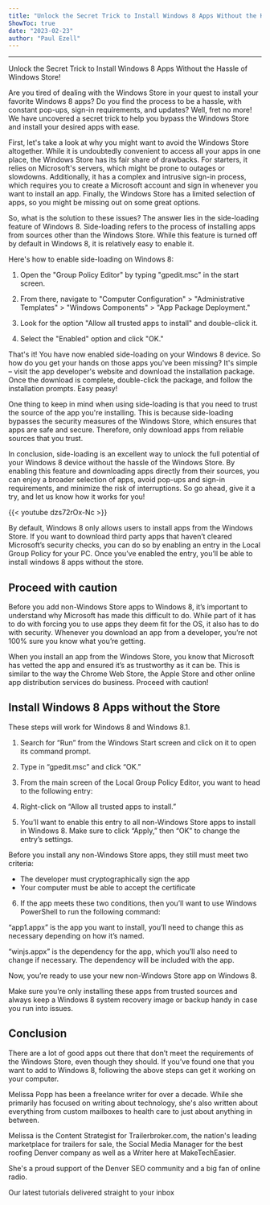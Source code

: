 ```yaml
---
title: "Unlock the Secret Trick to Install Windows 8 Apps Without the Hassle of Windows Store!"
ShowToc: true 
date: "2023-02-23"
author: "Paul Ezell"
---
```

*****
Unlock the Secret Trick to Install Windows 8 Apps Without the Hassle of Windows Store!

Are you tired of dealing with the Windows Store in your quest to install your favorite Windows 8 apps? Do you find the process to be a hassle, with constant pop-ups, sign-in requirements, and updates? Well, fret no more! We have uncovered a secret trick to help you bypass the Windows Store and install your desired apps with ease.

First, let's take a look at why you might want to avoid the Windows Store altogether. While it is undoubtedly convenient to access all your apps in one place, the Windows Store has its fair share of drawbacks. For starters, it relies on Microsoft's servers, which might be prone to outages or slowdowns. Additionally, it has a complex and intrusive sign-in process, which requires you to create a Microsoft account and sign in whenever you want to install an app. Finally, the Windows Store has a limited selection of apps, so you might be missing out on some great options.

So, what is the solution to these issues? The answer lies in the side-loading feature of Windows 8. Side-loading refers to the process of installing apps from sources other than the Windows Store. While this feature is turned off by default in Windows 8, it is relatively easy to enable it.

Here's how to enable side-loading on Windows 8:

1. Open the "Group Policy Editor" by typing "gpedit.msc" in the start screen.

2. From there, navigate to "Computer Configuration" > "Administrative Templates" > "Windows Components" > "App Package Deployment."

3. Look for the option "Allow all trusted apps to install" and double-click it.

4. Select the "Enabled" option and click "OK."

That's it! You have now enabled side-loading on your Windows 8 device. So how do you get your hands on those apps you've been missing? It's simple – visit the app developer's website and download the installation package. Once the download is complete, double-click the package, and follow the installation prompts. Easy peasy!

One thing to keep in mind when using side-loading is that you need to trust the source of the app you're installing. This is because side-loading bypasses the security measures of the Windows Store, which ensures that apps are safe and secure. Therefore, only download apps from reliable sources that you trust.

In conclusion, side-loading is an excellent way to unlock the full potential of your Windows 8 device without the hassle of the Windows Store. By enabling this feature and downloading apps directly from their sources, you can enjoy a broader selection of apps, avoid pop-ups and sign-in requirements, and minimize the risk of interruptions. So go ahead, give it a try, and let us know how it works for you!

{{< youtube dzs72rOx-Nc >}} 



By default, Windows 8 only allows users to install apps from the Windows Store. If you want to download third party apps that haven’t cleared Microsoft’s security checks, you can do so by enabling an entry in the Local Group Policy for your PC. Once you’ve enabled the entry, you’ll be able to install windows 8 apps without the store.
 
## Proceed with caution
 
Before you add non-Windows Store apps to Windows 8, it’s important to understand why Microsoft has made this difficult to do. While part of it has to do with forcing you to use apps they deem fit for the OS, it also has to do with security. Whenever you download an app from a developer, you’re not 100% sure you know what you’re getting.
 
When you install an app from the Windows Store, you know that Microsoft has vetted the app and ensured it’s as trustworthy as it can be. This is similar to the way the Chrome Web Store, the Apple Store and other online app distribution services do business. Proceed with caution!
 
## Install Windows 8 Apps without the Store
 
These steps will work for Windows 8 and Windows 8.1.
 
1. Search for “Run” from the Windows Start screen and click on it to open its command prompt.
 

 
2. Type in “gpedit.msc” and click “OK.”
 
3. From the main screen of the Local Group Policy Editor, you want to head to the following entry:
 
4. Right-click on “Allow all trusted apps to install.”
 
5. You’ll want to enable this entry to all non-Windows Store apps to install in Windows 8. Make sure to click “Apply,” then “OK” to change the entry’s settings.
 
Before you install any non-Windows Store apps, they still must meet two criteria:
 
- The developer must cryptographically sign the app
 - Your computer must be able to accept the certificate

 
6. If the app meets these two conditions, then you’ll want to use Windows PowerShell to run the following command:
 
“app1.appx” is the app you want to install, you’ll need to change this as necessary depending on how it’s named.
 
“winjs.appx” is the dependency for the app, which you’ll also need to change if necessary. The dependency will be included with the app.
 
Now, you’re ready to use your new non-Windows Store app on Windows 8.
 
Make sure you’re only installing these apps from trusted sources and always keep a Windows 8 system recovery image or backup handy in case you run into issues.
 
## Conclusion
 
There are a lot of good apps out there that don’t meet the requirements of the Windows Store, even though they should. If you’ve found one that you want to add to Windows 8, following the above steps can get it working on your computer.
 
Melissa Popp has been a freelance writer for over a decade.  While she primarily has focused on writing about technology, she's also written about everything from custom mailboxes to health care to just about anything in between.  



Melissa is the Content Strategist for Trailerbroker.com, the nation's leading marketplace for trailers for sale, the Social Media Manager for the best roofing Denver company as well as a Writer here at MakeTechEasier.



She's a proud support of the Denver SEO community and a big fan of online radio.
 
Our latest tutorials delivered straight to your inbox




